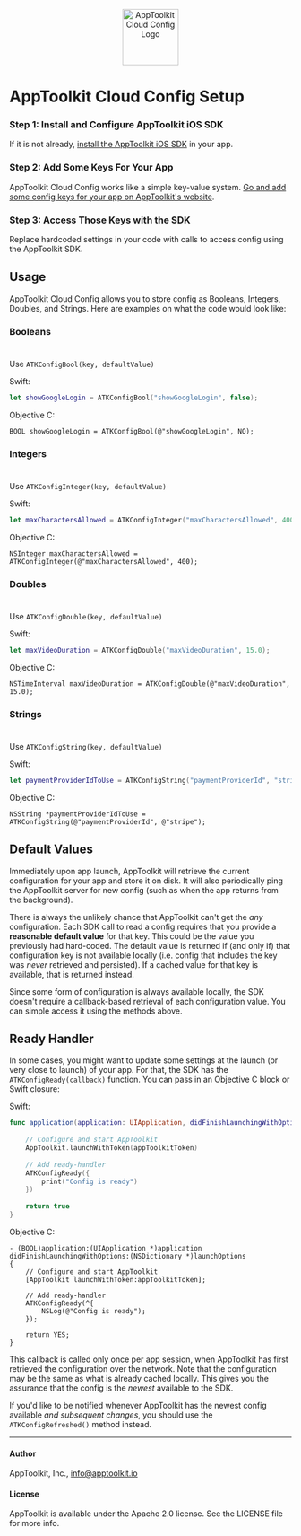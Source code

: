 <p align="center"><img src="https://s3.amazonaws.com/images.1776productions.com/apptoolkit/images/configicon.png" width="100" alt="AppToolkit Cloud Config Logo"/></p>

# AppToolkit Cloud Config Setup

### Step 1: Install and Configure AppToolkit iOS SDK

If it is not already, [install the AppToolkit iOS SDK](https://github.com/AppToolkitIO/apptoolkit-ios/blob/master/README.md) in your app.

### Step 2: Add Some Keys For Your App

AppToolkit Cloud Config works like a simple key-value system. [Go and add some config keys for your app on AppToolkit's website](https://apptoolkit.io/config/onboard).

### Step 3: Access Those Keys with the SDK

Replace hardcoded settings in your code with calls to access config using the AppToolkit SDK.

## Usage
AppToolkit Cloud Config allows you to store config as Booleans, Integers, Doubles, and Strings. Here are examples on what the code would look like:

### Booleans
# 
Use `ATKConfigBool(key, defaultValue)`

Swift:

```swift
let showGoogleLogin = ATKConfigBool("showGoogleLogin", false);
```

Objective C:

```objc
BOOL showGoogleLogin = ATKConfigBool(@"showGoogleLogin", NO);
```




### Integers
# 
Use `ATKConfigInteger(key, defaultValue)`

Swift:

```swift
let maxCharactersAllowed = ATKConfigInteger("maxCharactersAllowed", 400);
```

Objective C:

```objc
NSInteger maxCharactersAllowed = ATKConfigInteger(@"maxCharactersAllowed", 400);
```




### Doubles
# 
Use `ATKConfigDouble(key, defaultValue)`

Swift:

```swift
let maxVideoDuration = ATKConfigDouble("maxVideoDuration", 15.0);
```

Objective C:

```objc
NSTimeInterval maxVideoDuration = ATKConfigDouble(@"maxVideoDuration", 15.0);
```




### Strings
# 
Use `ATKConfigString(key, defaultValue)`

Swift:

```swift
let paymentProviderIdToUse = ATKConfigString("paymentProviderId", "stripe");
```

Objective C:

```objc
NSString *paymentProviderIdToUse = ATKConfigString(@"paymentProviderId", @"stripe");
```

## Default Values

Immediately upon app launch, AppToolkit will retrieve the current configuration for your app and store it on disk. It will also periodically ping the AppToolkit server for new config (such as when the app returns from the background).

There is always the unlikely chance that AppToolkit can't get the _any_ configuration. Each SDK call to read a config requires that you provide a **reasonable default value** for that key. This could be the value you previously had hard-coded. The default value is returned if (and only if) that configuration key is not available locally (i.e. config that includes the key was _never_ retrieved and persisted). If a cached value for that key is available, that is returned instead.

Since some form of configuration is always available locally, the SDK doesn't require a callback-based retrieval of each configuration value. You can simple access it using the methods above.

## Ready Handler

In some cases, you might want to update some settings at the launch (or very close to launch) of your app. For that, the SDK has the `ATKConfigReady(callback)` function. You can pass in an Objective C block or Swift closure:

Swift:

```swift
func application(application: UIApplication, didFinishLaunchingWithOptions launchOptions: [NSObject: AnyObject]?) -> Bool {
    
    // Configure and start AppToolkit
    AppToolkit.launchWithToken(appToolkitToken)
    
    // Add ready-handler
    ATKConfigReady({
        print("Config is ready")
    })
    
    return true
}

```

Objective C:

```objc
- (BOOL)application:(UIApplication *)application didFinishLaunchingWithOptions:(NSDictionary *)launchOptions
{
	// Configure and start AppToolkit
	[AppToolkit launchWithToken:appToolkitToken];
	
	// Add ready-handler
	ATKConfigReady(^{
		NSLog(@"Config is ready");
	});	
	
	return YES;
}

```

This callback is called only once per app session, when AppToolkit has first retrieved the configuration over the network. Note that the configuration may be the same as what is already cached locally. This gives you the assurance that the config is the _newest_ available to the SDK.

If you'd like to be notified whenever AppToolkit has the newest config available _and subsequent changes_, you should use the `ATKConfigRefreshed()` method instead.

---
#### Author

AppToolkit, Inc., info@apptoolkit.io

#### License

AppToolkit is available under the Apache 2.0 license. See the LICENSE file for more info.
